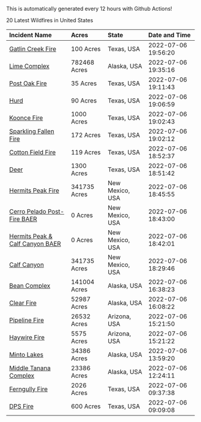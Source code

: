 This is automatically generated every 12 hours with Github Actions!

20 Latest Wildfires in United States

 | Incident Name | Acres | State | Date and Time |
|:---|:---|:---|:---|
| [Gatlin Creek Fire](https://inciweb.nwcg.gov/incident/8207/) | 100 Acres | Texas, USA | 2022-07-06 19:56:20 |
| [Lime Complex](https://inciweb.nwcg.gov/incident/8173/) | 782468 Acres | Alaska, USA | 2022-07-06 19:35:16 |
| [Post Oak Fire](https://inciweb.nwcg.gov/incident/8206/) | 35 Acres | Texas, USA | 2022-07-06 19:11:43 |
| [Hurd](https://inciweb.nwcg.gov/incident/8205/) | 90 Acres | Texas, USA | 2022-07-06 19:06:59 |
| [Koonce Fire](https://inciweb.nwcg.gov/incident/8203/) | 1000 Acres | Texas, USA | 2022-07-06 19:02:43 |
| [Sparkling Fallen Fire](https://inciweb.nwcg.gov/incident/8202/) | 172 Acres | Texas, USA | 2022-07-06 19:02:12 |
| [Cotton Field Fire](https://inciweb.nwcg.gov/incident/8200/) | 119 Acres | Texas, USA | 2022-07-06 18:52:37 |
| [Deer](https://inciweb.nwcg.gov/incident/8204/) | 1300 Acres | Texas, USA | 2022-07-06 18:51:42 |
| [Hermits Peak Fire](https://inciweb.nwcg.gov/incident/8049/) | 341735 Acres | New Mexico, USA | 2022-07-06 18:45:55 |
| [Cerro Pelado Post-Fire BAER](https://inciweb.nwcg.gov/incident/8118/) | 0 Acres | New Mexico, USA | 2022-07-06 18:43:00 |
| [Hermits Peak & Calf Canyon BAER](https://inciweb.nwcg.gov/incident/8104/) | 0 Acres | New Mexico, USA | 2022-07-06 18:42:01 |
| [Calf Canyon](https://inciweb.nwcg.gov/incident/8069/) | 341735 Acres | New Mexico, USA | 2022-07-06 18:29:46 |
| [Bean Complex](https://inciweb.nwcg.gov/incident/8183/) | 141004 Acres | Alaska, USA | 2022-07-06 16:38:23 |
| [Clear Fire](https://inciweb.nwcg.gov/incident/8178/) | 52987 Acres | Alaska, USA | 2022-07-06 16:08:22 |
| [Pipeline Fire](https://inciweb.nwcg.gov/incident/8152/) | 26532 Acres | Arizona, USA | 2022-07-06 15:21:50 |
| [Haywire Fire](https://inciweb.nwcg.gov/incident/8155/) | 5575 Acres | Arizona, USA | 2022-07-06 15:21:22 |
| [Minto Lakes](https://inciweb.nwcg.gov/incident/8182/) | 34386 Acres | Alaska, USA | 2022-07-06 13:59:20 |
| [Middle Tanana Complex](https://inciweb.nwcg.gov/incident/8201/) | 23386 Acres | Alaska, USA | 2022-07-06 12:24:11 |
| [Ferngully Fire](https://inciweb.nwcg.gov/incident/8199/) | 2026 Acres | Texas, USA | 2022-07-06 09:37:38 |
| [DPS Fire](https://inciweb.nwcg.gov/incident/8198/) | 600 Acres | Texas, USA | 2022-07-06 09:09:08 |
